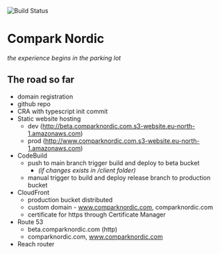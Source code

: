 ![Build Status](https://codebuild.eu-north-1.amazonaws.com/badges?uuid=eyJlbmNyeXB0ZWREYXRhIjoieHhwTzQ5b1N0dmVYWTBScEVPa2JJR053amEyREs1VCtEWWpLVjBvbTlNVFVGWVdNL2l2anR0R3Q5NEp4b0Y1cXRXamp0NDZBUlA4andQMXNGTFhsUUpzPSIsIml2UGFyYW1ldGVyU3BlYyI6ImxLdmZZaWtISm5yUi80ZXAiLCJtYXRlcmlhbFNldFNlcmlhbCI6MX0%3D&branch=main)

# Compark Nordic 

*the experience begins in the parking lot*

## The road so far

* domain registration
* github repo
* CRA with typescript init commit
* Static website hosting
    - dev (http://beta.comparknordic.com.s3-website.eu-north-1.amazonaws.com)
    - prod (http://www.comparknordic.com.s3-website.eu-north-1.amazonaws.com)
* CodeBuild
    - push to main branch trigger build and deploy to beta bucket
        - *(if changes exists in /client folder)*
    - manual trigger to build and deploy release branch to production bucket
* CloudFront
    - production bucket distributed
    - custom domain - www.comparknordic.com, comparknordic.com
    - certificate for https through Certificate Manager
* Route 53
    - beta.comparknordic.com (http)
    - comparknordic.com, www.comparknordic.com
* Reach router